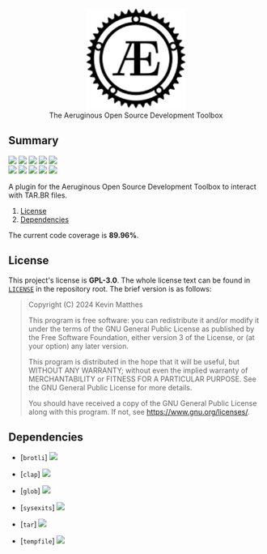 <!------------------- #[aeruginous::mercy::0003::start] ------------------->

[ci]:  https://github.com/kevinmatthes/aeruginous-tbr/workflows/ci/badge.svg
[crate]:  https://crates.io/crates/aeruginous-tbr
[crates-io]:  https://img.shields.io/crates/v/aeruginous-tbr
[deps]:  https://deps.rs/repo/github/kevinmatthes/aeruginous-tbr/status.svg
[deps-rs]:  https://deps.rs/repo/github/kevinmatthes/aeruginous-tbr
[docs]:  https://docs.rs/aeruginous/badge.svg
[docs-rs]:  https://docs.rs/aeruginous-tbr
[downloads]:  https://img.shields.io/crates/d/aeruginous-tbr
[gpl3]:  https://github.com/kevinmatthes/aeruginous-tbr/blob/main/LICENSE
[lcns]:  https://img.shields.io/github/license/kevinmatthes/aeruginous-tbr
[lst]:  https://img.shields.io/github/last-commit/kevinmatthes/aeruginous-tbr
[msrv]:  https://img.shields.io/badge/MSRV-1.81.0-brightgreen
[release]:  https://github.com/kevinmatthes/aeruginous-tbr/releases/latest
[renovate]:  https://img.shields.io/badge/renovate-enabled-brightgreen.svg
[repository]:  https://github.com/kevinmatthes/aeruginous-tbr
[tag]:  https://img.shields.io/github/v/tag/kevinmatthes/aeruginous-tbr

<!-------------------- #[aeruginous::mercy::0003::end] -------------------->

<p align = 'center'>
<a href = 'https://github.com/kevinmatthes/aeruginous-rs'>
<img
  height = '200'
  src =
    'https://github.com/kevinmatthes/aeruginous-rs/raw/main/aeruginous.svg'
/>
</a>
<br/>
The Aeruginous Open Source Development Toolbox
</p>

## Summary

[![][ci]][repository]
[![][lst]][repository]
[![][lcns]][repository]
[![][renovate]][repository]
[![][tag]][release]
<br>
[![][crates-io]][crate]
[![][deps]][deps-rs]
[![][docs]][docs-rs]
[![][downloads]][crate]
[![][msrv]][repository]

A plugin for the Aeruginous Open Source Development Toolbox to interact
with TAR.BR files.

1. [License](#license)
1. [Dependencies](#dependencies)

The current code coverage is **<!-- cov -->89.96%<!-- cov -->**.

## License

This project's license is **GPL-3.0**.  The whole license text can be found
in [`LICENSE`][gpl3] in the repository root.  The brief version is as
follows:

> Copyright (C) 2024 Kevin Matthes
>
> This program is free software: you can redistribute it and/or modify
> it under the terms of the GNU General Public License as published by
> the Free Software Foundation, either version 3 of the License, or
> (at your option) any later version.
>
> This program is distributed in the hope that it will be useful,
> but WITHOUT ANY WARRANTY; without even the implied warranty of
> MERCHANTABILITY or FITNESS FOR A PARTICULAR PURPOSE.  See the
> GNU General Public License for more details.
>
> You should have received a copy of the GNU General Public License
> along with this program.  If not, see <https://www.gnu.org/licenses/>.

## Dependencies

- [`brotli`]
  [![](https://img.shields.io/crates/l/brotli)
  ](https://github.com/dropbox/rust-brotli)

- [`clap`]
  [![](https://img.shields.io/crates/l/clap)
  ](https://github.com/clap-rs/clap)

- [`glob`]
  [![](https://img.shields.io/crates/l/glob)
  ](https://github.com/rust-lang/glob)

- [`sysexits`]
  [![](https://img.shields.io/crates/l/sysexits)
  ](https://github.com/sorairolake/sysexits-rs)

- [`tar`]
  [![](https://img.shields.io/crates/l/tar)
  ](https://github.com/alexcrichton/tar-rs)

- [`tempfile`]
  [![](https://img.shields.io/crates/l/tempfile)
  ](https://github.com/Stebalien/tempfile)

<!------------------------------------------------------------------------->
